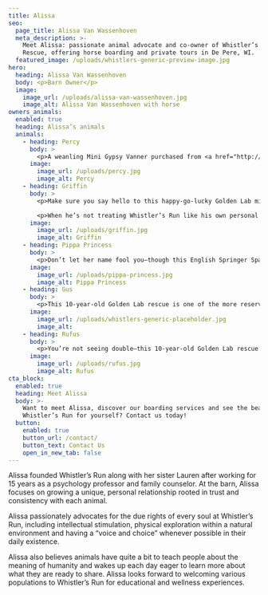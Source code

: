 ```yaml
---
title: Alissa
seo:
  page_title: Alissa Van Wassenhoven
  meta_description: >-
    Meet Alissa: passionate animal advocate and co-owner of Whistler’s Run and
    Rescue, offering horse boarding and private tours in De Pere, WI.
  featured_image: /uploads/whistlers-generic-preview-image.jpg
hero:
  heading: Alissa Van Wassenhoven
  body: <p>Barn Owner</p>
  image:
    image_url: /uploads/alissa-van-wassenhoven.jpg
    image_alt: Alissa Van Wassenhoven with horse
owners_animals:
  enabled: true
  heading: Alissa’s animals
  animals:
    - heading: Percy
      body: >
        <p>A weanling Mini Gypsy Vanner purchased from <a href="http://www.minihoofbeats.com/" target="_blank" rel="noopener noreferrer nofollower">Mini Hoof Beats</a> in Neenah, WI, Percy is a young gelding curious about everything! He explores and learns something new every day and loves feeling like a big boy by hanging out in the pasture with one of his best horse friends, Dawson.</p>
      image:
        image_url: /uploads/percy.jpg
        image_alt: Percy
    - heading: Griffin
      body: >
        <p>Make sure you say hello to this happy-go-lucky Golden Lab mix if you see him on his frequent romps around the property! Though Griffin was found dumped in a culvert by a breeding facility before ending up with Alissa, he doesn’t let his past define him now that he’s found his forever home.</p>

        <p>When he’s not treating Whistler’s Run like his own personal playground, Griffin is always excited to greet visitors with a smile (and perhaps an excited jump or two) and get in some quality scratches before heading off to play with his other four-legged friends.</p>
      image:
        image_url: /uploads/griffin.jpg
        image_alt: Griffin
    - heading: Pippa Princess
      body: >
        <p>Don’t let her name fool you—though this English Springer Spaniel rescue is as gorgeous as they come, she sure isn’t afraid to take charge and get her paws dirty! After getting kicked out of her former home for being a bully, Pippa found her perfect life purpose: bossing around the other dogs. She keeps everyone in line and never turns down a snack for all her hard work.</p>
      image:
        image_url: /uploads/pippa-princess.jpg
        image_alt: Pippa Princess
    - heading: Gus
      body: >
        <p>This 10-year-old Golden Lab rescue is one of the more reserved animals in Alissa’s pack. Though he’s usually a bit fearful and anxious on the outside, he secretly loves everyone. Gus makes sure everyone knows he’s tough by greeting visitors with a bark, but he warms up quickly (so long as you have some treats or scratches to share).</p>
      image:
        image_url: /uploads/whistlers-generic-placeholder.jpg
        image_alt:
    - heading: Rufus
      body: >
        <p>You’re not seeing double—this 10-year-old Golden Lab rescue is Gus’ litter-mate! Rufus is the cool, relaxed brother (compared to the more anxious Gus) who brings a sense of calm to any situation. He wants nothing more than to stare into your eyes and bring you love … what could be better?</p>
      image:
        image_url: /uploads/rufus.jpg
        image_alt: Rufus
cta_block:
  enabled: true
  heading: Meet Alissa
  body: >-
    Want to meet Alissa, discover our boarding services and see the beauty of
    Whistler’s Run for yourself? Contact us today!
  button:
    enabled: true
    button_url: /contact/
    button_text: Contact Us
    open_in_new_tab: false
---
```


Alissa founded Whistler’s Run along with her sister Lauren after working for 15 years as a psychology professor and family counselor. At the barn, Alissa focuses on growing a unique, personal relationship rooted in trust and consistency with each animal.

Alissa passionately advocates for the due rights of every soul at Whistler’s Run, including intellectual stimulation, physical exploration within a natural environment and having a “voice and choice” whenever possible in their daily existence.

Alissa also believes animals have quite a bit to teach people about the meaning of humanity and wakes up each day eager to learn more about what they are ready to share. Alissa looks forward to welcoming various populations to Whistler’s Run for educational and wellness experiences.
